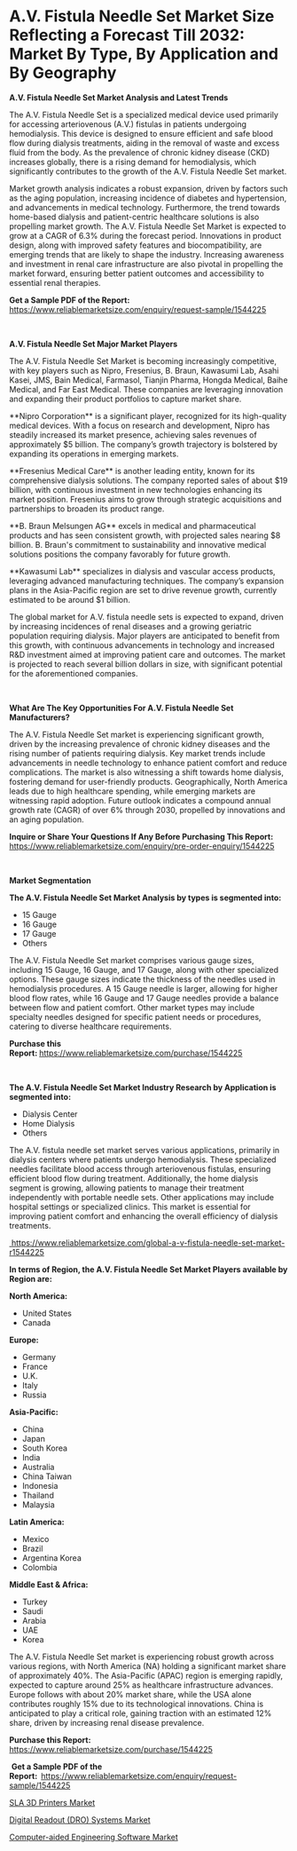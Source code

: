 <p><h1>A.V. Fistula Needle Set Market Size Reflecting a Forecast Till 2032: Market By Type, By Application and By Geography</h1></p><p><strong>A.V. Fistula Needle Set Market Analysis and Latest Trends</strong></p>
<p><p>The A.V. Fistula Needle Set is a specialized medical device used primarily for accessing arteriovenous (A.V.) fistulas in patients undergoing hemodialysis. This device is designed to ensure efficient and safe blood flow during dialysis treatments, aiding in the removal of waste and excess fluid from the body. As the prevalence of chronic kidney disease (CKD) increases globally, there is a rising demand for hemodialysis, which significantly contributes to the growth of the A.V. Fistula Needle Set market.</p><p>Market growth analysis indicates a robust expansion, driven by factors such as the aging population, increasing incidence of diabetes and hypertension, and advancements in medical technology. Furthermore, the trend towards home-based dialysis and patient-centric healthcare solutions is also propelling market growth. The A.V. Fistula Needle Set Market is expected to grow at a CAGR of 6.3% during the forecast period. Innovations in product design, along with improved safety features and biocompatibility, are emerging trends that are likely to shape the industry. Increasing awareness and investment in renal care infrastructure are also pivotal in propelling the market forward, ensuring better patient outcomes and accessibility to essential renal therapies.</p></p>
<p><strong>Get a Sample PDF of the Report:&nbsp;</strong> <a href="https://www.reliablemarketsize.com/enquiry/request-sample/1544225?utm_campaign=2113&utm_medium=2&utm_source=Github&utm_content=ia&utm_term=23032025&utm_id=av-fistula-needle-set">https://www.reliablemarketsize.com/enquiry/request-sample/1544225</a></p>
<p>&nbsp;</p>
<p><strong>A.V. Fistula Needle Set Major Market Players</strong></p>
<p><p>The A.V. Fistula Needle Set Market is becoming increasingly competitive, with key players such as Nipro, Fresenius, B. Braun, Kawasumi Lab, Asahi Kasei, JMS, Bain Medical, Farmasol, Tianjin Pharma, Hongda Medical, Baihe Medical, and Far East Medical. These companies are leveraging innovation and expanding their product portfolios to capture market share. </p><p>**Nipro Corporation** is a significant player, recognized for its high-quality medical devices. With a focus on research and development, Nipro has steadily increased its market presence, achieving sales revenues of approximately $5 billion. The company’s growth trajectory is bolstered by expanding its operations in emerging markets.</p><p>**Fresenius Medical Care** is another leading entity, known for its comprehensive dialysis solutions. The company reported sales of about $19 billion, with continuous investment in new technologies enhancing its market position. Fresenius aims to grow through strategic acquisitions and partnerships to broaden its product range.</p><p>**B. Braun Melsungen AG** excels in medical and pharmaceutical products and has seen consistent growth, with projected sales nearing $8 billion. B. Braun's commitment to sustainability and innovative medical solutions positions the company favorably for future growth.</p><p>**Kawasumi Lab** specializes in dialysis and vascular access products, leveraging advanced manufacturing techniques. The company’s expansion plans in the Asia-Pacific region are set to drive revenue growth, currently estimated to be around $1 billion.</p><p>The global market for A.V. fistula needle sets is expected to expand, driven by increasing incidences of renal diseases and a growing geriatric population requiring dialysis. Major players are anticipated to benefit from this growth, with continuous advancements in technology and increased R&D investment aimed at improving patient care and outcomes. The market is projected to reach several billion dollars in size, with significant potential for the aforementioned companies.</p></p>
<p>&nbsp;</p>
<p><strong>What Are The Key Opportunities For A.V. Fistula Needle Set Manufacturers?</strong></p>
<p><p>The A.V. Fistula Needle Set market is experiencing significant growth, driven by the increasing prevalence of chronic kidney diseases and the rising number of patients requiring dialysis. Key market trends include advancements in needle technology to enhance patient comfort and reduce complications. The market is also witnessing a shift towards home dialysis, fostering demand for user-friendly products. Geographically, North America leads due to high healthcare spending, while emerging markets are witnessing rapid adoption. Future outlook indicates a compound annual growth rate (CAGR) of over 6% through 2030, propelled by innovations and an aging population.</p></p>
<p><strong>Inquire or Share Your Questions If Any Before Purchasing This Report:</strong> <a href="https://www.reliablemarketsize.com/enquiry/pre-order-enquiry/1544225?utm_campaign=2113&utm_medium=2&utm_source=Github&utm_content=ia&utm_term=23032025&utm_id=av-fistula-needle-set">https://www.reliablemarketsize.com/enquiry/pre-order-enquiry/1544225</a></p>
<p>&nbsp;</p>
<p><strong>Market Segmentation</strong></p>
<p><strong>The A.V. Fistula Needle Set Market Analysis by types is segmented into:</strong></p>
<p><ul><li>15 Gauge</li><li>16 Gauge</li><li>17 Gauge</li><li>Others</li></ul></p>
<p><p>The A.V. Fistula Needle Set market comprises various gauge sizes, including 15 Gauge, 16 Gauge, and 17 Gauge, along with other specialized options. These gauge sizes indicate the thickness of the needles used in hemodialysis procedures. A 15 Gauge needle is larger, allowing for higher blood flow rates, while 16 Gauge and 17 Gauge needles provide a balance between flow and patient comfort. Other market types may include specialty needles designed for specific patient needs or procedures, catering to diverse healthcare requirements.</p></p>
<p><strong>Purchase this Report:&nbsp;</strong><a href="https://www.reliablemarketsize.com/purchase/1544225?utm_campaign=2113&utm_medium=2&utm_source=Github&utm_content=ia&utm_term=23032025&utm_id=av-fistula-needle-set">https://www.reliablemarketsize.com/purchase/1544225</a></p>
<p>&nbsp;</p>
<p><strong>The A.V. Fistula Needle Set Market Industry Research by Application is segmented into:</strong></p>
<p><ul><li>Dialysis Center</li><li>Home Dialysis</li><li>Others</li></ul></p>
<p><p>The A.V. fistula needle set market serves various applications, primarily in dialysis centers where patients undergo hemodialysis. These specialized needles facilitate blood access through arteriovenous fistulas, ensuring efficient blood flow during treatment. Additionally, the home dialysis segment is growing, allowing patients to manage their treatment independently with portable needle sets. Other applications may include hospital settings or specialized clinics. This market is essential for improving patient comfort and enhancing the overall efficiency of dialysis treatments.</p></p>
<p><a href="https://www.reliablemarketsize.com/global-a-v-fistula-needle-set-market-r1544225?utm_campaign=2113&utm_medium=2&utm_source=Github&utm_content=ia&utm_term=23032025&utm_id=av-fistula-needle-set">&nbsp;https://www.reliablemarketsize.com/global-a-v-fistula-needle-set-market-r1544225</a></p>
<p><strong>In terms of Region, the A.V. Fistula Needle Set Market Players available by Region are:</strong></p>
<p>
    <p> <strong> North America: </strong>
        <ul>
            <li>United States</li>
            <li>Canada</li>
        </ul>
        </p> 
    <p> <strong> Europe: </strong>
        <ul>
            <li>Germany</li>
            <li>France</li>
            <li>U.K.</li>
            <li>Italy</li>
            <li>Russia</li>
        </ul>
        </p> 
    <p> <strong> Asia-Pacific: </strong>
        <ul>
            <li>China</li>
            <li>Japan</li>
            <li>South Korea</li>
            <li>India</li>
            <li>Australia</li>
            <li>China Taiwan</li>
            <li>Indonesia</li>
            <li>Thailand</li>
            <li>Malaysia</li>
        </ul>
        </p> 
    <p> <strong> Latin America: </strong>
        <ul>
            <li>Mexico</li>
            <li>Brazil</li>
            <li>Argentina Korea</li>
            <li>Colombia</li>
        </ul>
        </p> 
    <p> <strong> Middle East & Africa: </strong>
        <ul>
            <li>Turkey</li>
            <li>Saudi</li>
            <li>Arabia</li>
            <li>UAE</li>
            <li>Korea</li>
        </ul>
    </p>
    </p>
<p><p>The A.V. Fistula Needle Set market is experiencing robust growth across various regions, with North America (NA) holding a significant market share of approximately 40%. The Asia-Pacific (APAC) region is emerging rapidly, expected to capture around 25% as healthcare infrastructure advances. Europe follows with about 20% market share, while the USA alone contributes roughly 15% due to its technological innovations. China is anticipated to play a critical role, gaining traction with an estimated 12% share, driven by increasing renal disease prevalence.</p></p>
<p><strong>Purchase this Report: </strong><a href="https://www.reliablemarketsize.com/purchase/1544225?utm_campaign=2113&utm_medium=2&utm_source=Github&utm_content=ia&utm_term=23032025&utm_id=av-fistula-needle-set">https://www.reliablemarketsize.com/purchase/1544225</a></p>
<p>&nbsp;<strong>Get a Sample PDF of the Report:&nbsp;&nbsp;</strong><a href="https://www.reliablemarketsize.com/enquiry/request-sample/1544225?utm_campaign=2113&utm_medium=2&utm_source=Github&utm_content=ia&utm_term=23032025&utm_id=av-fistula-needle-set">https://www.reliablemarketsize.com/enquiry/request-sample/1544225</a></p>
<p><strong></strong></p>
<p><p><a href="https://github.com/krookplier6h/Market-Research-Report-List-1/blob/main/sla-3d-printers-market.md?utm_campaign=2113&utm_medium=2&utm_source=Github&utm_content=ia&utm_term=23032025&utm_id=av-fistula-needle-set">SLA 3D Printers Market</a></p><p><a href="https://github.com/dringals/Market-Research-Report-List-6/blob/main/digital-readout-dro-systems-market.md?utm_campaign=2113&utm_medium=2&utm_source=Github&utm_content=ia&utm_term=23032025&utm_id=av-fistula-needle-set">Digital Readout (DRO) Systems Market</a></p><p><a href="https://github.com/mharielmesa/Market-Research-Report-List-5/blob/main/computer-aided-engineering-software-market.md?utm_campaign=2113&utm_medium=2&utm_source=Github&utm_content=ia&utm_term=23032025&utm_id=av-fistula-needle-set">Computer-aided Engineering Software Market</a></p></p>